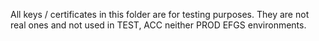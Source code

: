 All keys / certificates in this folder are for testing purposes. They are not real ones and not used in TEST, ACC neither PROD EFGS environments.
